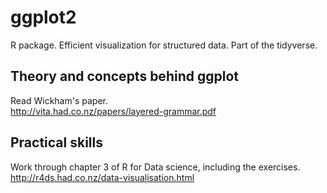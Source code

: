 # ggplot2
R package. Efficient visualization for structured data. Part of the tidyverse.

## Theory and concepts behind ggplot
Read Wickham's paper.\
http://vita.had.co.nz/papers/layered-grammar.pdf

## Practical skills
Work through chapter 3 of R for Data science, including the exercises.\
http://r4ds.had.co.nz/data-visualisation.html
